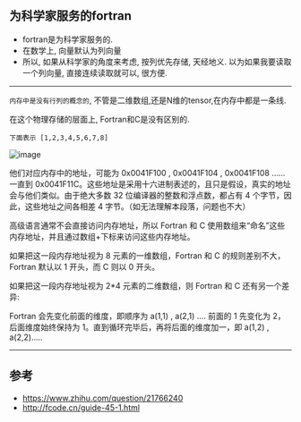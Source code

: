 ## 为科学家服务的fortran
- fortran是为科学家服务的.
- 在数学上, 向量默认为列向量
- 所以, 如果从科学家的角度来考虑, 按列优先存储, 天经地义. 以为如果我要读取一个列向量, 直接连续读取就可以, 很方便.

---

`内存中是没有行列的概念的`, 不管是二维数组,还是N维的tensor,在内存中都是一条线.

在这个物理存储的层面上, Fortran和C是没有区别的.

`下面表示 [1,2,3,4,5,6,7,8]`

![image](https://github.com/qiaohaijun/mycpt-notes/blob/master/img/blas/fortran%E8%A1%8C%E5%88%97%E5%AD%98%E5%82%A8.gif?raw=true)


他们对应内存中的地址，可能为 0x0041F100 , 0x0041F104 , 0x0041F108 ...... 一直到 0x0041F11C。这些地址是采用十六进制表述的，且只是假设，真实的地址会与他们类似。由于绝大多数 32 位编译器的整数和浮点数，都占有 4 个字节，因此，这些地址之间各相差 4 字节。（如无法理解本段落，问题也不大）


高级语言通常不会直接访问内存地址，所以 Fortran 和 C 使用数组来“命名”这些内存地址，并且通过数组+下标来访问这些内存地址。

如果把这一段内存地址视为 8 元素的一维数组，Fortran 和 C 的规则差别不大，Fortran 默认以 1 开头，而 C 则以 0 开头。


如果把这一段内存地址视为 2*4 元素的二维数组，则 Fortran 和 C 还有另一个差异:

Fortran 会先变化前面的维度，即顺序为 a(1,1) , a(2,1) .... 前面的 1 先变化为 2，后面维度始终保持为 1。直到循环完毕后，再将后面的维度加一，即 a(1,2) , a(2,2).....



---



## 参考
- https://www.zhihu.com/question/21766240
- http://fcode.cn/guide-45-1.html

